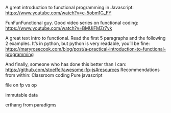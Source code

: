 A great introduction to functional programming in Javascript:
	https://www.youtube.com/watch?v=e-5obm1G_FY 

FunFunFunctional guy.   Good video series on functional coding:
https://www.youtube.com/watch?v=BMUiFMZr7vk

A great text intro to functional.  Read the first 5 paragraphs and the following 2 examples.
It’s in python, but python is very readable, you’ll be fine:
	https://maryrosecook.com/blog/post/a-practical-introduction-to-functional-programming

And finally, someone who has done this better than I can:
	https://github.com/stoeffel/awesome-fp-js#resources 
	Recommendations from within:
		Classroom coding
		Pure javascript
		
file on fp vs op 

immutable data

erthang from paradigms


		